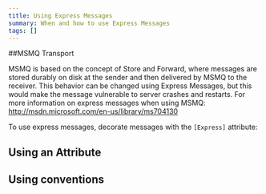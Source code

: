 ```yaml
---
title: Using Express Messages
summary: When and how to use Express Messages
tags: []
---
```


##MSMQ Transport

MSMQ is based on the concept of Store and Forward, where messages are stored durably on disk at the sender and then delivered by MSMQ to the receiver. This behavior can be changed using Express Messages, but this would make the message vulnerable to server crashes and restarts. For more information on express messages when using MSMQ: http://msdn.microsoft.com/en-us/library/ms704130

To use express messages, decorate messages with the `[Express]` attribute:

## Using an Attribute

<!-- import ExpressMessageAttribute -->

## Using conventions

<!-- import ExpressMessageConvention -->

